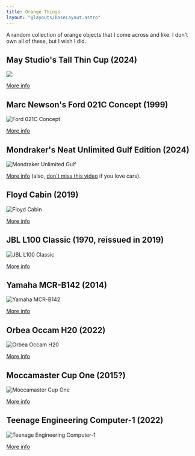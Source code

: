 ```yaml
---
title: Orange Things
layout: "@layouts/BaseLayout.astro"
---
```


A random collection of orange objects that I come across and like. I don't own all of these, but I wish I did.

## May Studio's Tall Thin Cup (2024)

![](/images/orange/IMG_3644.webp)

[More info](https://www.maystudio.dk/collections/cups/products/may-cup-orange)

## Marc Newson's Ford 021C Concept (1999)

![Ford 021C Concept](/images/orange/ford_021c.jpg)

[More info](https://www.motortrend.com/vehicle-genres/1999-ford-021c-concept-details-history-photos/)

## Mondraker's Neat Unlimited Gulf Edition (2024)

![Mondraker Unlimited Gulf](/images/orange/mondraker_unlimited_gulf.jpg)

[More info](https://mondraker.com/wo/en/mondraker-unlimited-gulf) (also, [don't miss this video](https://www.youtube.com/watch?v=Rzdd6CnsLmw) if you love cars).

## Floyd Cabin (2019)

![Floyd Cabin](/images/orange/floyd_cabin.jpg)

[More info](https://floyd.one/products/floyd-cabin?wheels-color-initials=KO&variant=46658427912541)

## JBL L100 Classic (1970, reissued in 2019)

![JBL L100 Classic](/images/orange/jbl_l100.jpg)

[More info](https://www.jbl.com/bookshelf/L100+CLASSIC.html)

## Yamaha MCR-B142 (2014)

![Yamaha MCR-B142](/images/orange/yamaha_mcrb142.jpg)

[More info](https://europe.yamaha.com/en/products/audio_visual/hifi_systems/mcr-b142/index.html)

## Orbea Occam H20 (2022)

![Orbea Occam H20](/images/orange/orbea_occam.png)

[More info](https://www.orbea.com/int-en/bicycles/mountain/occam-sl/)

## Moccamaster Cup One (2015?)

![Moccamaster Cup One](/images/orange/moccamaster_cup_one.jpg)

[More info](https://www.moccamaster.eu/cup-one)

## Teenage Engineering Computer-1 (2022)

![Teenage Engineering Computer-1](/images/orange/te_computer_1.png)

[More info](https://teenage.engineering/products/computer-1)
